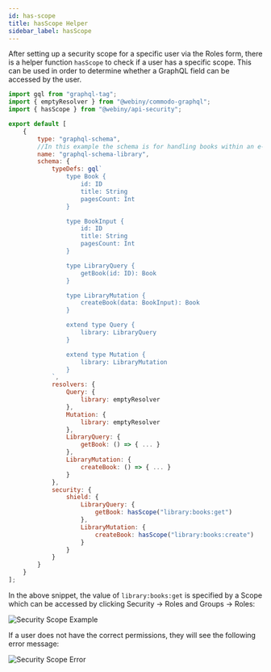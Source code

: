 ```yaml
---
id: has-scope
title: hasScope Helper
sidebar_label: hasScope
---
```


After setting up a security scope for a specific user via the Roles form, there is a helper function `hasScope` to check if a user has a specific scope. This can be used in order to determine whether a GraphQL field can be accessed by the user.

```js
import gql from "graphql-tag";
import { emptyResolver } from "@webiny/commodo-graphql";
import { hasScope } from "@webiny/api-security";

export default [
    {
        type: "graphql-schema",
        //In this example the schema is for handling books within an e-library
        name: "graphql-schema-library",
        schema: {
            typeDefs: gql`
                type Book {
                    id: ID
                    title: String
                    pagesCount: Int
                }

                type BookInput {
                    id: ID
                    title: String
                    pagesCount: Int
                }

                type LibraryQuery {
                    getBook(id: ID): Book
                }

                type LibraryMutation {
                    createBook(data: BookInput): Book
                }

                extend type Query {
                    library: LibraryQuery
                }

                extend type Mutation {
                    library: LibraryMutation
                }
            `,
            resolvers: {
                Query: {
                    library: emptyResolver
                },
                Mutation: {
                    library: emptyResolver
                },
                LibraryQuery: {
                    getBook: () => { ... }
                },
                LibraryMutation: {
                    createBook: () => { ... }
                }
            },
            security: {
                shield: {
                    LibraryQuery: {
                        getBook: hasScope("library:books:get")
                    },
                    LibraryMutation: {
                        createBook: hasScope("library:books:create")
                    }
                }
            }
        }
    }
];
```
In the above snippet, the value of `library:books:get` is specified by a Scope which can be accessed by clicking Security -> Roles and Groups -> Roles:

![Security Scope Example](/img/webiny-apps/security/development/api/GraphQLHelpers/security-scope.png)

If a user does not have the correct permissions, they will see the following error message:

![Security Scope Error](/img/webiny-apps/security/development/api/GraphQLHelpers/has-role-scope-error.png)